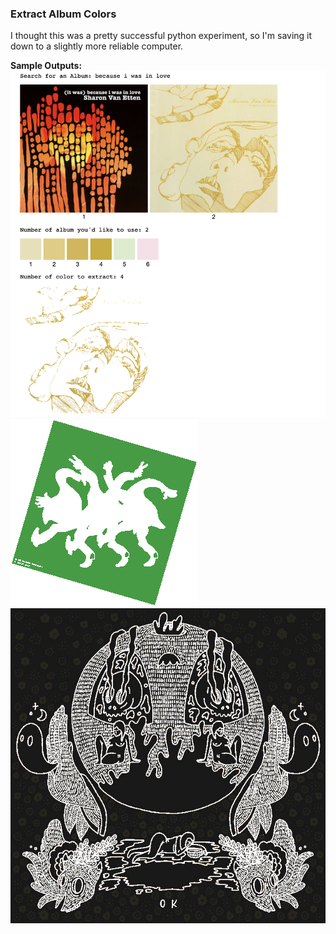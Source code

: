 ### Extract Album Colors

I thought this was a pretty successful python experiment, so I'm saving it down to a slightly more reliable computer.

**Sample Outputs:**
![sample1](https://github.com/erinachavez/experiments/blob/master/extract_album_colors/sample1.png)
![sample2](https://github.com/erinachavez/experiments/blob/master/extract_album_colors/sample2.png)
![sample3](https://github.com/erinachavez/experiments/blob/master/extract_album_colors/sample3.png)

